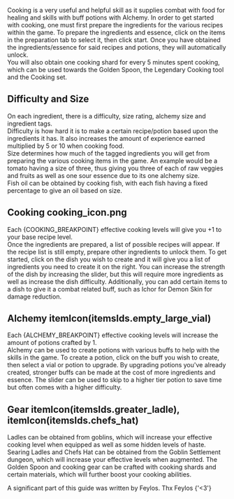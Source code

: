 Cooking is a very useful and helpful skill as it supplies combat with food for healing and skills with buff
potions with Alchemy. In order to get started with cooking, one must first prepare the ingredients for the
various recipes within the game. To prepare the ingredients and essence, click on the items in the
preparation tab to select it, then click start. Once you have obtained the ingredients/essence for said
recipes and potions, they will automatically unlock.
<br />
You will also obtain one cooking shard for every 5 minutes spent cooking, which can be used towards the
Golden Spoon, the Legendary Cooking tool and the Cooking set.

## Difficulty and Size
On each ingredient, there is a difficulty, size rating, alchemy size and ingredient tags.
<br />
Difficulty is how hard it is to make a certain recipe/potion based upon the ingredients it has. It also
increases the amount of experience earned multiplied by 5 or 10 when cooking food.
<br />
Size determines how much of the tagged ingredients you will get from preparing the various cooking items in
the game. An example would be a tomato having a size of three, thus giving you three of each of raw veggies
and fruits as well as one sour essence due to its one alchemy size.
<br />
Fish oil can be obtained by cooking fish, with each fish having a fixed percentage to give an oil based on
size.

## Cooking cooking_icon.png
Each {COOKING_BREAKPOINT} effective cooking levels will give you +1 to your base recipe level.
<br /> Once the ingredients are prepared, a list of possible recipes will appear. If the recipe list is
still empty, prepare other ingredients to unlock them. To get started, click on the dish you wish to create
and it will give you a list of ingredients you need to create it on the right. You can increase the strength
of the dish by increasing the slider, but this will require more ingredients as well as increase the dish
difficulty. Additionally, you can add certain items to a dish to give it a combat related buff, such as
Ichor for Demon Skin for damage reduction.

## Alchemy itemIcon(itemsIds.empty_large_vial)
Each {ALCHEMY_BREAKPOINT} effective cooking levels will increase the amount of potions crafted by 1.
<br />
Alchemy can be used to create potions with various buffs to help with the skills in the game. To create a
potion, click on the buff you wish to create, then select a vial or potion to upgrade. By upgrading potions
you've already created, stronger buffs can be made at the cost of more ingredients and essence. The slider
can be used to skip to a higher tier potion to save time but often comes with a higher difficulty.

## Gear itemIcon(itemsIds.greater_ladle), itemIcon(itemsIds.chefs_hat)
Ladles can be obtained from goblins, which will increase your effective cooking level when equipped as well
as some hidden levels of haste. Searing Ladles and Chefs Hat can be obtained from the Goblin Settlement
dungeon, which will increase your effective levels when augmented. The Golden Spoon and cooking gear can be
crafted with cooking shards and certain materials, which will further boost your cooking abilities.
<p color='gray' fontStyle='oblique'>
	A significant part of this guide was written by Feylos. Thx Feylos {'<3'}
</p>
